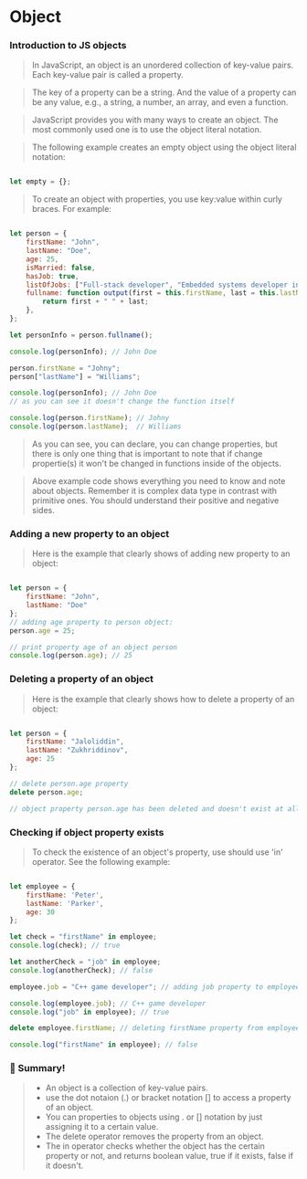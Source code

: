 # Object

### Introduction to JS objects

> In JavaScript, an object is an unordered collection of key-value pairs. Each key-value pair is called a property.

> The key of a property can be a string. And the value of a property can be any value, e.g., a string, a number, an array, and even a function.

> JavaScript provides you with many ways to create an object. The most commonly used one is to use the object literal notation.

> The following example creates an empty object using the object literal notation:

```js

let empty = {};

```

> To create an object with properties, you use key:value within curly braces. For example:

```js

let person = {
    firstName: "John",
    lastName: "Doe",
    age: 25,
    isMarried: false,
    hasJob: true,
    listOfJobs: ["Full-stack developer", "Embedded systems developer in C", "C++ game developer"],
    fullname: function output(first = this.firstName, last = this.lastName) { 
        return first + " " + last;
    },
};

let personInfo = person.fullname();

console.log(personInfo); // John Doe

person.firstName = "Johny";
person["lastName"] = "Williams";

console.log(personInfo); // John Doe
// as you can see it doesn't change the function itself

console.log(person.firstName); // Johny
console.log(person.lastName);  // Williams

```

> As you can see, you can declare, you can change properties, but there is only one thing that is important to note that if change propertie(s) it won't be changed in functions inside of the objects.

> Above example code shows everything you need to know and note about objects. Remember it is complex data type in contrast with primitive ones. You should understand their positive and negative sides.

### Adding a new property to an object

> Here is the example that clearly shows of adding new property to an object:

```js

let person = {
    firstName: "John",
    lastName: "Doe"
};
// adding age property to person object:
person.age = 25;

// print property age of an object person
console.log(person.age); // 25

```

### Deleting a property of an object

> Here is the example that clearly shows how to delete a property of an object:

```js

let person = {
    firstName: "Jaloliddin",
    lastName: "Zukhriddinov",
    age: 25
};

// delete person.age property
delete person.age;

// object property person.age has been deleted and doesn't exist at all.

```

### Checking if object property exists

> To check the existence of an object's property, use should use 'in' operator. See the following example:

```js

let employee = {
    firstName: 'Peter',
    lastName: 'Parker',
    age: 30
};

let check = "firstName" in employee;
console.log(check); // true

let anotherCheck = "job" in employee;
console.log(anotherCheck); // false

employee.job = "C++ game developer"; // adding job property to employee object

console.log(employee.job); // C++ game developer
console.log("job" in employee); // true

delete employee.firstName; // deleting firstName property from employee object

console.log("firstName" in employee); // false

```

### :memo: Summary!

> - An object is a collection of key-value pairs.
> - use the dot notaion (.) or bracket notation [] to access a property of an object.
> - You can properties to objects using . or [] notation by just assigning it to a certain value.
> - The delete operator removes the property from an object.
> - The in operator checks whether the object has the certain property or not, and returns boolean value, true if it exists, false if it doesn't.
